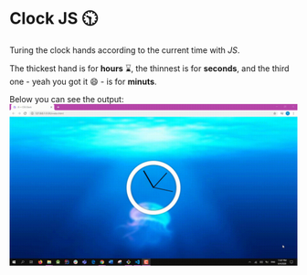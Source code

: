 # Clock JS 🕥
Turing the clock hands according to the current time with *JS*.

The thickest hand is for **hours** ⌛️, the thinnest is for **seconds**, and the third one - yeah you got it 😄 - is for **minuts**.

Below you can see the output:
<img src="./imgs/Clock-JS.gif" alt="Clock result">
